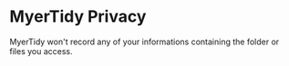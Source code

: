 # MyerTidy Privacy

MyerTidy won't record any of your informations containing the folder or files you access.
